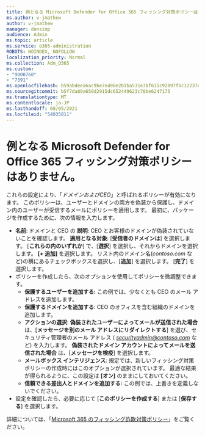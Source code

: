 ```yaml
---
title: 例となる Microsoft Defender for Office 365 フィッシング対策ポリシーはありません。
ms.author: v-jmathew
author: v-jmathew
manager: dansimp
audience: Admin
ms.topic: article
ms.service: o365-administration
ROBOTS: NOINDEX, NOFOLLOW
localization_priority: Normal
ms.collection: Adm_O365
ms.custom:
- "9000760"
- "7391"
ms.openlocfilehash: b59abdeea6ac9be7e498e2b1ba531e7bf611c92097fbc12237e78364dae84f35
ms.sourcegitcommit: b5f7da89a650d2915dc652449623c78be6247175
ms.translationtype: MT
ms.contentlocale: ja-JP
ms.lasthandoff: 08/05/2021
ms.locfileid: "54035011"
---
```

# <a name="example-microsoft-defender-for-office-365-anti-phishing-policy"></a>例となる Microsoft Defender for Office 365 フィッシング対策ポリシーはありません。

これらの設定により、「*ドメインおよびCEO*」と呼ばれるポリシーが有効になります。 このポリシーは、ユーザーとドメインの両方を偽装から保護し、ドメイン内のユーザーが受信するメールにポリシーを適用します。 最初に、パッケージを作成するために、次の情報を入力します。

- **名前**: ドメインと CEO の **説明**: CEO とお客様のドメインが偽装されていないことを確認します。
  **適用となる対象**: [**受信者のドメインは**] を選択します。 [**これらの内のいずれか**] で、[**選択**] を選択し、それからドメインを選択します。 **[+ 追加]** を選択します。 リスト内のドメイン名(*contoso.com* など)の横にあるチェックボックスを選択し、[**追加**] を選択します。 [**完了**] を選択します。
- ポリシーを作成したら、次のオプションを使用してポリシーを微調整できます。
  - **保護するユーザーを追加する:** この例では、少なくとも CEO のメール アドレスを追加します。
  - **保護するドメインを追加する**: CEO のオフィスを含む組織のドメインを追加します。
  - **アクションの選択**: **偽装されたユーザーによってメールが送信された場合** は、[**メッセージを別のメール アドレスにリダイレクトする**] を選び、セキュリティ管理者のメール アドレス ( *securityadmin@contoso.com* など) を入力します。 **偽装されたドメイン アカウントによってメールを送信された場合** は、[**メッセージを検疫**] を選択します。
  - **メールボックス インテリジェンス**: 規定では、新しいフィッシング対策ポリシーの作成時にはこのオプションが選択されています。 最適な結果が得られるように、この設定は **[オン]** のままにしておいてください。
  - **信頼できる差出人とドメインを追加する:** この例では、上書きを定義しないでください。
- 設定を確認したら、必要に応じて [**このポリシーを作成する**] または [**保存する**] を選択します。

詳細については、「[Microsoft 365 のフィッシング詐欺対策ポリシー](https://go.microsoft.com/fwlink/?linkid=2092235)」をご覧ください。
